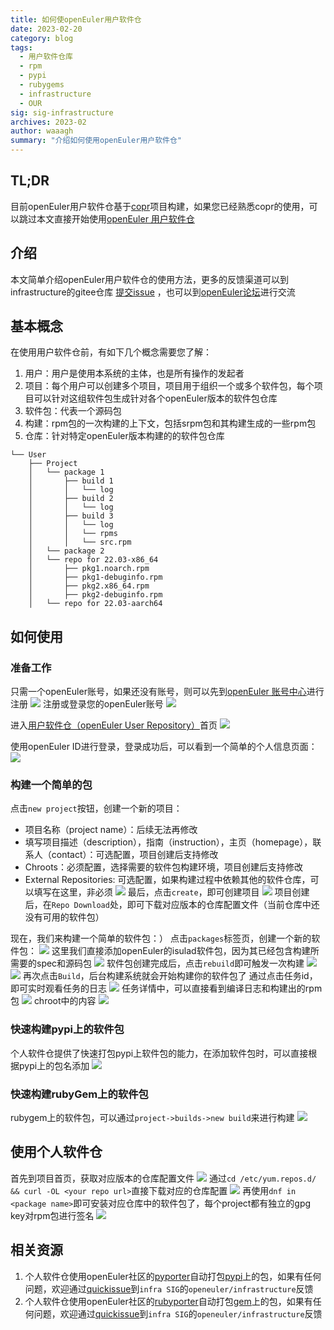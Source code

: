 ```yaml
---
title: 如何使openEuler用户软件仓
date: 2023-02-20
category: blog
tags:
  - 用户软件仓库
  - rpm
  - pypi
  - rubygems
  - infrastructure
  - OUR
sig: sig-infrastructure
archives: 2023-02
author: waaagh
summary: "介绍如何使用openEuler用户软件仓"
---
```


## TL;DR
目前openEuler用户软件仓基于[copr](https://github.com/fedora-copr/copr)项目构建，如果您已经熟悉copr的使用，可以跳过本文直接开始使用[openEuler 用户软件仓](https://our.openeuler.openatom.cn/)


## 介绍
本文简单介绍openEuler用户软件仓的使用方法，更多的反馈渠道可以到infrastructure的gitee仓库 [提交issue](https://gitee.com/openeuler/infrastructure/issues/new?title=[About%20OUR]&issue%5Bissue_type_id%5D=382993)
，也可以到[openEuler论坛](https://forum.openeuler.org/)进行交流

## 基本概念

在使用用户软件仓前，有如下几个概念需要您了解：
1. 用户：用户是使用本系统的主体，也是所有操作的发起者
1. 项目：每个用户可以创建多个项目，项目用于组织一个或多个软件包，每个项目可以针对这组软件包生成针对各个openEuler版本的软件包仓库
1. 软件包：代表一个源码包
1. 构建：rpm包的一次构建的上下文，包括srpm包和其构建生成的一些rpm包
1. 仓库：针对特定openEuler版本构建的的软件包仓库
```
└── User
    ├── Project
    │   └── package 1
    │       ├── build 1
    │       │   └── log
    │       ├── build 2
    │       │   └── log
    │       ├── build 3
    │       │   └── log
    │       │   └── rpms
    │       │   └── src.rpm
    │   └── package 2
    │   └── repo for 22.03-x86_64
    │       ├── pkg1.noarch.rpm
    │       ├── pkg1-debuginfo.rpm
    │       ├── pkg2.x86_64.rpm
    │       ├── pkg2-debuginfo.rpm
    │   └── repo for 22.03-aarch64
```

## 如何使用
### 准备工作
只需一个openEuler账号，如果还没有账号，则可以先到[openEuler 账号中心](https://id.openeuler.org)进行注册
![](./1675150598882_image.png)
注册或登录您的openEuler账号
![](./1675150611062_image.png)

进入[用户软件仓（openEuler User Repository）](https://our.openeuler.openatom.cn/)首页
![](./homepage-copr.png)

使用openEuler ID进行登录，登录成功后，可以看到一个简单的个人信息页面：
![](./1675150803603_image.png)

### 构建一个简单的包
点击`new project`按钮，创建一个新的项目：
- 项目名称（project name）：后续无法再修改
- 填写项目描述（description），指南（instruction），主页（homepage），联系人（contact）：可选配置，项目创建后支持修改
- Chroots：必须配置，选择需要的软件包构建环境，项目创建后支持修改
- External Repositories: 可选配置，如果构建过程中依赖其他的软件仓库，可以填写在这里，非必须
![](./1675328013200_image.png)
最后，点击`create`，即可创建项目
![](./1675329245692_image.png)
项目创建后，在`Repo Download`处，即可下载对应版本的仓库配置文件（当前仓库中还没有可用的软件包）

现在，我们来构建一个简单的软件包：）
点击`packages`标签页，创建一个新的软件包：
![](./1675329359188_image.png)
这里我们直接添加openEuler的isulad软件包，因为其已经包含构建所需要的spec和源码包
![](./1675331638965_image.png)
软件包创建完成后，点击`rebuild`即可触发一次构建
![](./1675339182701_image.png)
![](./1675339236606_image.png)
再次点击`Build`，后台构建系统就会开始构建你的软件包了
通过点击任务id，即可实时观看任务的日志
![](./1675339287160_image.png)
任务详情中，可以直接看到编译日志和构建出的rpm包
![](./1675342368758_image.png)
chroot中的内容
![](./1675342397807_image.png)

### 快速构建pypi上的软件包
个人软件仓提供了快速打包pypi上软件包的能力，在添加软件包时，可以直接根据pypi上的包名添加
![](./1675395640946_image.png)
### 快速构建rubyGem上的软件包
rubygem上的软件包，可以通过`project->builds->new build`来进行构建
![](./1675824787573_image.png)

## 使用个人软件仓
首先到项目首页，获取对应版本的仓库配置文件
![](./1675411042613_image.png)
通过`cd /etc/yum.repos.d/ && curl -OL <your repo url>`直接下载对应的仓库配置
![](./1675411122686_image.png)
再使用`dnf in <package name>`即可安装对应仓库中的软件包了，每个project都有独立的gpg key对rpm包进行签名
![](./1675412010421_image.png)

## 相关资源
1. 个人软件仓使用openEuler社区的[pyporter](https://gitee.com/openeuler/pyporter)自动打包[pypi](https://pypi.org)上的包，如果有任何问题，欢迎通过[quickissue](https://quickissue.openeuler.org/en/issues/)到`infra SIG`的`openeuler/infrastructure`反馈
1. 个人软件仓使用openEuler社区的[rubyporter](https://gitee.com/openeuler/rubyporter)自动打包[gem](https://rubygems.org/)上的包，如果有任何问题，欢迎通过[quickissue](https://quickissue.openeuler.org/en/issues/)到`infra SIG`的`openeuler/infrastructure`反馈